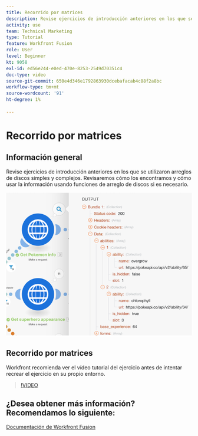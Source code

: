 ```yaml
---
title: Recorrido por matrices
description: Revise ejercicios de introducción anteriores en los que se utilizaron arreglos de discos simples y complejos en [!DNL Adobe Workfront Fusion].
activity: use
team: Technical Marketing
type: Tutorial
feature: Workfront Fusion
role: User
level: Beginner
kt: 9058
exl-id: ed56e244-e0ed-470e-8253-2549d70351c4
doc-type: video
source-git-commit: 650e4d346e1792863930dcebafacab4c88f2a8bc
workflow-type: tm+mt
source-wordcount: '91'
ht-degree: 1%

---
```


# Recorrido por matrices

## Información general

Revise ejercicios de introducción anteriores en los que se utilizaron arreglos de discos simples y complejos. Revisaremos cómo los encontramos y cómo usar la información usando funciones de arreglo de discos si es necesario.

![Imagen de un escenario de fusión](assets/final-functional-bits-and-bobs-1.png)

## Recorrido por matrices

Workfront recomienda ver el vídeo tutorial del ejercicio antes de intentar recrear el ejercicio en su propio entorno.

>[!VIDEO](https://video.tv.adobe.com/v/335299/?quality=12&learn=on)


## ¿Desea obtener más información? Recomendamos lo siguiente:

[Documentación de Workfront Fusion](https://experienceleague.adobe.com/docs/workfront/using/adobe-workfront-fusion/workfront-fusion-2.html?lang=en)
